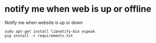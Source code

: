 # notify me when web is up or offline
Notify me when website is up or down
```
sudo apt-get install libnotify-bin espeak
pip install -r requirements.txt

```

